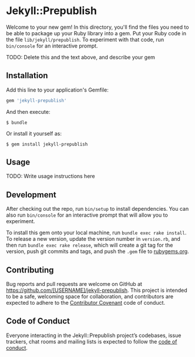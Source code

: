 # Jekyll::Prepublish

Welcome to your new gem! In this directory, you'll find the files you need to be able to package up your Ruby library into a gem. Put your Ruby code in the file `lib/jekyll/prepublish`. To experiment with that code, run `bin/console` for an interactive prompt.

TODO: Delete this and the text above, and describe your gem

## Installation

Add this line to your application's Gemfile:

```ruby
gem 'jekyll-prepublish'
```

And then execute:

    $ bundle

Or install it yourself as:

    $ gem install jekyll-prepublish

## Usage

TODO: Write usage instructions here

## Development

After checking out the repo, run `bin/setup` to install dependencies. You can also run `bin/console` for an interactive prompt that will allow you to experiment.

To install this gem onto your local machine, run `bundle exec rake install`. To release a new version, update the version number in `version.rb`, and then run `bundle exec rake release`, which will create a git tag for the version, push git commits and tags, and push the `.gem` file to [rubygems.org](https://rubygems.org).

## Contributing

Bug reports and pull requests are welcome on GitHub at https://github.com/[USERNAME]/jekyll-prepublish. This project is intended to be a safe, welcoming space for collaboration, and contributors are expected to adhere to the [Contributor Covenant](http://contributor-covenant.org) code of conduct.

## Code of Conduct

Everyone interacting in the Jekyll::Prepublish project’s codebases, issue trackers, chat rooms and mailing lists is expected to follow the [code of conduct](https://github.com/[USERNAME]/jekyll-prepublish/blob/master/CODE_OF_CONDUCT.md).
